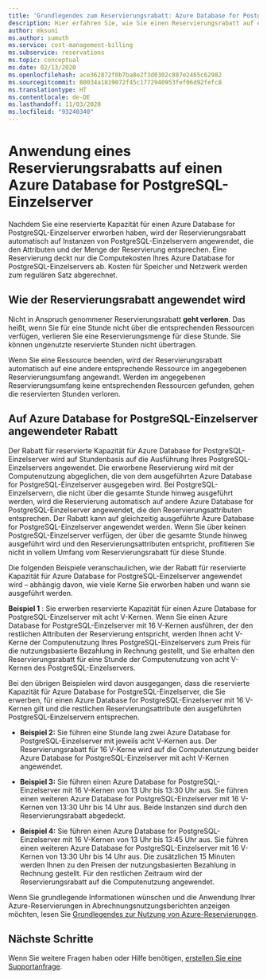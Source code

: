 ```yaml
---
title: 'Grundlegendes zum Reservierungsrabatt: Azure Database for PostgreSQL-Einzelserver'
description: Hier erfahren Sie, wie Sie einen Reservierungsrabatt auf einen Azure Database for PostgreSQL-Einzelserver anwenden.
author: mksuni
ms.author: sumuth
ms.service: cost-management-billing
ms.subservice: reservations
ms.topic: conceptual
ms.date: 02/13/2020
ms.openlocfilehash: ace362872f0b7ba8e2f3d0302c887e2465c62982
ms.sourcegitcommit: 80034a1819072f45c1772940953fef06d92fefc8
ms.translationtype: HT
ms.contentlocale: de-DE
ms.lasthandoff: 11/03/2020
ms.locfileid: "93240340"
---
```

# <a name="how-a-reservation-discount-is-applied-to-azure-database-for-postgresql-single-server"></a>Anwendung eines Reservierungsrabatts auf einen Azure Database for PostgreSQL-Einzelserver

Nachdem Sie eine reservierte Kapazität für einen Azure Database for PostgreSQL-Einzelserver erworben haben, wird der Reservierungsrabatt automatisch auf Instanzen von PostgreSQL-Einzelservern angewendet, die den Attributen und der Menge der Reservierung entsprechen. Eine Reservierung deckt nur die Computekosten Ihres Azure Database for PostgreSQL-Einzelservers ab. Kosten für Speicher und Netzwerk werden zum regulären Satz abgerechnet.

## <a name="how-reservation-discount-is-applied"></a>Wie der Reservierungsrabatt angewendet wird

Nicht in Anspruch genommener Reservierungsrabatt **geht verloren**. Das heißt, wenn Sie für eine Stunde nicht über die entsprechenden Ressourcen verfügen, verlieren Sie eine Reservierungsmenge für diese Stunde. Sie können ungenutzte reservierte Stunden nicht übertragen.</br>

Wenn Sie eine Ressource beenden, wird der Reservierungsrabatt automatisch auf eine andere entsprechende Ressource im angegebenen Reservierungsumfang angewandt. Werden im angegebenen Reservierungsumfang keine entsprechenden Ressourcen gefunden, gehen die reservierten Stunden verloren.

## <a name="discount-applied-to-azure-database-for-postgresql-single-server"></a>Auf Azure Database for PostgreSQL-Einzelserver angewendeter Rabatt

Der Rabatt für reservierte Kapazität für Azure Database for PostgreSQL-Einzelserver wird auf Stundenbasis auf die Ausführung Ihres PostgreSQL-Einzelservers angewendet. Die erworbene Reservierung wird mit der Computenutzung abgeglichen, die von dem ausgeführten Azure Database for PostgreSQL-Einzelserver ausgegeben wird. Bei PostgreSQL-Einzelservern, die nicht über die gesamte Stunde hinweg ausgeführt werden, wird die Reservierung automatisch auf andere Azure Database for PostgreSQL-Einzelserver angewendet, die den Reservierungsattributen entsprechen. Der Rabatt kann auf gleichzeitig ausgeführte Azure Database for PostgreSQL-Einzelserver angewendet werden. Wenn Sie über keinen PostgreSQL-Einzelserver verfügen, der über die gesamte Stunde hinweg ausgeführt wird und den Reservierungsattributen entspricht, profitieren Sie nicht in vollem Umfang vom Reservierungsrabatt für diese Stunde.

Die folgenden Beispiele veranschaulichen, wie der Rabatt für reservierte Kapazität für Azure Database for PostgreSQL-Einzelserver angewendet wird – abhängig davon, wie viele Kerne Sie erworben haben und wann sie ausgeführt werden.

**Beispiel 1** : Sie erwerben reservierte Kapazität für einen Azure Database for PostgreSQL-Einzelserver mit acht V-Kernen. Wenn Sie einen Azure Database for PostgreSQL-Einzelserver mit 16 V-Kernen ausführen, der den restlichen Attributen der Reservierung entspricht, werden Ihnen acht V-Kerne der Computenutzung Ihres PostgreSQL-Einzelservers zum Preis für die nutzungsbasierte Bezahlung in Rechnung gestellt, und Sie erhalten den Reservierungsrabatt für eine Stunde der Computenutzung von acht V-Kernen des PostgreSQL-Einzelservers.</br>

Bei den übrigen Beispielen wird davon ausgegangen, dass die reservierte Kapazität für Azure Database for PostgreSQL-Einzelserver, die Sie erwerben, für einen Azure Database for PostgreSQL-Einzelserver mit 16 V-Kernen gilt und die restlichen Reservierungsattribute den ausgeführten PostgreSQL-Einzelservern entsprechen.

* **Beispiel 2:** Sie führen eine Stunde lang zwei Azure Database for PostgreSQL-Einzelserver mit jeweils acht V-Kernen aus. Der Reservierungsrabatt für 16 V-Kerne wird auf die Computenutzung beider Azure Database for PostgreSQL-Einzelserver mit acht V-Kernen angewendet.

* **Beispiel 3:** Sie führen einen Azure Database for PostgreSQL-Einzelserver mit 16 V-Kernen von 13 Uhr bis 13:30 Uhr aus. Sie führen einen weiteren Azure Database for PostgreSQL-Einzelserver mit 16 V-Kernen von 13:30 Uhr bis 14 Uhr aus. Beide Instanzen sind durch den Reservierungsrabatt abgedeckt.

* **Beispiel 4:** Sie führen einen Azure Database for PostgreSQL-Einzelserver mit 16 V-Kernen von 13 Uhr bis 13:45 Uhr aus. Sie führen einen weiteren Azure Database for PostgreSQL-Einzelserver mit 16 V-Kernen von 13:30 Uhr bis 14 Uhr aus. Die zusätzlichen 15 Minuten werden Ihnen zu den Preisen der nutzungsbasierten Bezahlung in Rechnung gestellt. Für den restlichen Zeitraum wird der Reservierungsrabatt auf die Computenutzung angewendet.

Wenn Sie grundlegende Informationen wünschen und die Anwendung Ihrer Azure-Reservierungen in Abrechnungsnutzungsberichten anzeigen möchten, lesen Sie [Grundlegendes zur Nutzung von Azure-Reservierungen](./understand-reserved-instance-usage-ea.md).

## <a name="next-steps"></a>Nächste Schritte

Wenn Sie weitere Fragen haben oder Hilfe benötigen, [erstellen Sie eine Supportanfrage](https://go.microsoft.com/fwlink/?linkid=2083458).